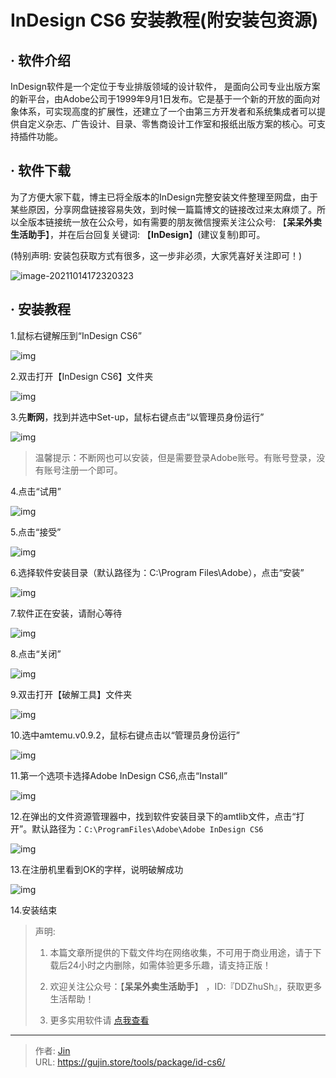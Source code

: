 # InDesign CS6 安装教程(附安装包资源)


## · 软件介绍
InDesign软件是一个定位于专业排版领域的设计软件， 是面向公司专业出版方案的新平台，由Adobe公司于1999年9月1日发布。它是基于一个新的开放的面向对象体系，可实现高度的扩展性，还建立了一个由第三方开发者和系统集成者可以提供自定义杂志、广告设计、目录、零售商设计工作室和报纸出版方案的核心。可支持插件功能。

## · 软件下载
为了方便大家下载，博主已将全版本的InDesign完整安装文件整理至网盘，由于某些原因，分享网盘链接容易失效，到时候一篇篇博文的链接改过来太麻烦了。所以全版本链接统一放在公众号，如有需要的朋友微信搜索关注公众号: 【**呆呆外卖生活助手**】，并在后台回复关键词: 【**InDesign**】(建议复制)即可。

(特别声明: 安装包获取方式有很多，这一步非必须，大家凭喜好关注即可！)

![image-20211014172320323](https://img.gujin.store/img/image-20211014172320323.png)

## · 安装教程

1.鼠标右键解压到“InDesign CS6”

![img](https://img.gujin.store/img/v2-ad2809a9cdfc49a120577a9174496228_720w.png)



2.双击打开【InDesign CS6】文件夹

![img](https://img.gujin.store/img/v2-c36d2f898ff8969b32b095877bc25e09_720w.png)

3.先**断网**，找到并选中Set-up，鼠标右键点击“以管理员身份运行”

![img](https://img.gujin.store/img/v2-7ab931091c172727a31b091bdc8e8eb5_720w.png)

> 温馨提示：不断网也可以安装，但是需要登录Adobe账号。有账号登录，没有账号注册一个即可。

4.点击“试用”

![img](https://img.gujin.store/img/v2-e3264646188823aced5b66fdf913d89d_720w.png)

5.点击“接受”

![img](https://img.gujin.store/img/v2-86db5caf5927a0b8b2d9eb993ca3d5b7_720w.png)

6.选择软件安装目录（默认路径为：C:\Program Files\Adobe），点击“安装”

![img](https://img.gujin.store/img/v2-e0f4c1710eef96a33c7a5d5bf21ea539_720w.png)

7.软件正在安装，请耐心等待

![img](https://img.gujin.store/img/v2-43dad52233f1b251cc719732f1e5c980_720w.png)

8.点击“关闭”

![img](https://img.gujin.store/img/v2-8fe62ac644ab574e39fbc75a17f46833_720w.png)

9.双击打开【破解工具】文件夹

![img](https://img.gujin.store/img/v2-00b488202222dfd21cc86f617673a0e5_720w.png)



10.选中amtemu.v0.9.2，鼠标右键点击以“管理员身份运行”

![img](https://img.gujin.store/img/v2-ff15e67a703e631c947f7eaca9298569_720w.png)



11.第一个选项卡选择Adobe InDesign CS6,点击“Install”

![img](https://img.gujin.store/img/v2-85479ac885623ac9ba34d5b39593b038_720w.png)



12.在弹出的文件资源管理器中，找到软件安装目录下的amtlib文件，点击“打开”。默认路径为：`C:\ProgramFiles\Adobe\Adobe InDesign CS6`

![img](https://img.gujin.store/img/v2-265d1078ca07e181cda20153ec47fcea_720w.png)

13.在注册机里看到OK的字样，说明破解成功

![img](https://img.gujin.store/img/v2-449b79bb8f291ca6c226f5111dd304ac_720w.png)

14.安装结束




> 声明: 
>
> 1. 本篇文章所提供的下载文件均在网络收集，不可用于商业用途，请于下载后24小时之内删除，如需体验更多乐趣，请支持正版！
>
> 2. 欢迎关注公众号：【**呆呆外卖生活助手**】 ，ID:『DDZhuSh』，获取更多生活帮助！
>
> 3. 更多实用软件请  [点我查看](/tools)


---

> 作者: [Jin](https://img.gujin.store/img/favicon.ico)  
> URL: https://gujin.store/tools/package/id-cs6/  


